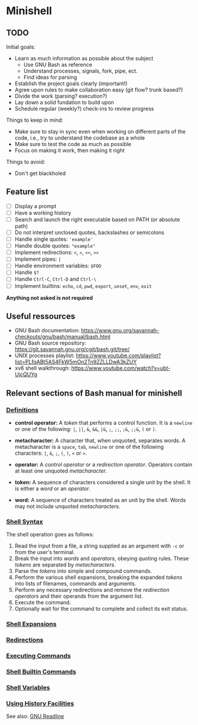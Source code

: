 # Minishell

## TODO

Initial goals:

- Learn as much information as possible about the subject
  - Use GNU Bash as reference
  - Understand processes, signals, fork, pipe, ect.
  - Find ideas for parsing
- Establish the project goals clearly (important!)
- Agree upon rules to make collaboration easy (git flow? trunk based?)
- Divide the work (parsing? execution?)
- Lay down a solid fundation to build upon
- Schedule regular (weekly?) check-ins to review progress

Things to keep in mind:

- Make sure to stay in sync even when working on different parts of the code, i.e., try to understand the codebase as a whole
- Make sure to test the code as much as possible
- Focus on making it work, then making it right

Things to avoid:

- Don't get blackholed

## Feature list

- [ ] Display a prompt
- [ ] Have a working history
- [ ] Search and launch the right executable based on PATH (or absolute path)
- [ ] Do not interpret unclosed quotes, backslashes or semicolons
- [ ] Handle single quotes: `'example'`
- [ ] Handle double quotes: `"example"`
- [ ] Implement redirections: `<`, `>`, `<<`, `>>`
- [ ] Implement pipes: `|`
- [ ] Handle environment variables: `$FOO`
- [ ] Handle `$?`
- [ ] Handle `Ctrl-C`, `Ctrl-D` and `Ctrl-\`
- [ ] Implement builtins: `echo`, `cd`, `pwd`, `export`, `unset`, `env`, `exit`

**Anything not asked is not required**

## Useful ressources

- GNU Bash documentation: https://www.gnu.org/savannah-checkouts/gnu/bash/manual/bash.html
- GNU Bash source repository: https://git.savannah.gnu.org/cgit/bash.git/tree/
- UNIX processes playlist: https://www.youtube.com/playlist?list=PLfqABt5AS4FkW5mOn2Tn9ZZLLDwA3kZUY
- xv6 shell walkthrough: https://www.youtube.com/watch?v=ubt-UjcQUYg

## Relevant sections of Bash manual for minishell

### [Definitions](https://www.gnu.org/savannah-checkouts/gnu/bash/manual/bash.html#Definitions)

- **control operator:** A _token_ that performs a control function. It is a `newline` or one of the following: `|`, `||`, `&`, `&&`, `|&`, `;`, `;;`, `;&`, `;;&`, `(` or `)`.

- **metacharacter:** A character that, when unquoted, separates words. A metacharacter is a `space`, `tab`, `newline` or one of the following characters: `|`, `&`, `;`, `(`, `)`, `<` or `>`.

- **operator:** A _control operator_ or a _redirection operator_. Operators contain at least one unquoted _metacharacter_.

- **token:** A sequence of characters considered a single unit by the shell. It is either a _word_ or an _operator_.

- **word:** A sequence of characters treated as an unit by the shell. Words may not include unquoted _metacharacters_.

### [Shell Syntax](https://www.gnu.org/savannah-checkouts/gnu/bash/manual/bash.html#Shell-Syntax)

The shell operation goes as follows:

1. Read the input from a file, a string supplied as an argument with `-c` or from the user's terminal.
2. Break the input into _words_ and _operators_, obeying quoting rules. These _tokens_ are separated by _metacharacters_.
3. Parse the _tokens_ into simple and compound commands.
4. Perform the various shell expansions, breaking the expanded _tokens_ into lists of filenames, commands and arguments.
5. Perform any necessary redirections and remove the _redirection operators_ and their operands from the argument list.
6. Execute the command.
7. Optionally wait for the command to complete and collect its exit status.

### [Shell Expansions](https://www.gnu.org/savannah-checkouts/gnu/bash/manual/bash.html#Shell-Expansions)
### [Redirections](https://www.gnu.org/savannah-checkouts/gnu/bash/manual/bash.html#Redirections)
### [Executing Commands](https://www.gnu.org/savannah-checkouts/gnu/bash/manual/bash.html#Executing-Commands)
### [Shell Builtin Commands](https://www.gnu.org/savannah-checkouts/gnu/bash/manual/bash.html#Shell-Builtin-Commands)
### [Shell Variables](https://www.gnu.org/savannah-checkouts/gnu/bash/manual/bash.html#Shell-Variables)
### [Using History Facilities](https://www.gnu.org/savannah-checkouts/gnu/bash/manual/bash.html#Using-History-Interactively)
See also: [GNU Readline](https://en.wikipedia.org/wiki/GNU_Readline)
